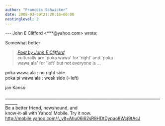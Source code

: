 ```yaml
---
author: "Francois Schwicker"
date: 2008-03-30T21:20:16+00:00
nestinglevel: 2
---
```

\--- John E Clifford <\*\*\*@yahoo.com> wrote:  
  
Somewhat better  

> [_Post by John E Clifford_](/US85m766/how-to-say-left-and-right#post3)  
> culturally are 'poka wawa' for 'right' and 'poka  
> wawa ala' for 'left' but not everyone is ...  
> 

poka wawa ala : no right side  
poka pi wawa ala : weak side (=left)  
  
jan Kanso  
  
  
  
\_\_\_\_\_\_\_\_\_\_\_\_\_\_\_\_\_\_\_\_\_\_\_\_\_\_\_\_\_\_\_\_\_\_\_\_\_\_\_\_\_\_\_\_\_\_\_\_\_\_\_\_\_\_\_\_\_\_\_\_\_\_\_\_\_\_\_\_\_\_\_\_\_\_\_\_\_\_\_\_\_\_\_\_  
Be a better friend, newshound, and  
know-it-all with Yahoo! Mobile. Try it now. http://mobile.yahoo.com/;\_ylt=Ahu06i62sR8HDtDypao8Wcj9tAcJ